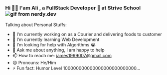 ### Hi 👋🏽 I'am Ali , a FullStack Developer 🚀  at Strive School ![gif from nerdy.dev](https://github.com/alimukhtor/alimukhtor/blob/master/alimukhtor-sm2.gif?raw=true)



Talking about Personal Stuffs:

- 🔭 I’m currently working on as a Courier and delivering foods to customer
- 🌱 I’m currently learning Web Development
- 🤔 I’m looking for help with Algorithms 😭
- 💬 Ask me about anything, I am happy to help
- 📫 How to reach me: james1999007@gmail.com
- 😄 Pronouns: He/Him
- ⚡ Fun fact: Humor Level 100000000000000000000000000...

